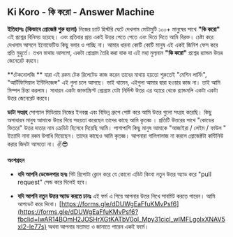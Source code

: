 ## Ki Koro - কি করো - Answer Machine ##

**ইতিহাসঃ (কিভাবে প্রোজেক্ট শুরু হলো)**
নিজের চ্যাট হিস্টরি ঘেটে দেখলাম মোটামুটি ১০০+ মানুষের সাথে **"কি করো"** এই প্রশ্নের বিনিময় হয়েছে।
 এবং প্রতিবার প্রায় একই উত্তর পেতে পেতে এবং দিতে দিতে আমি বিরক্ত। চেষ্টা করে দেখলাম আসলে ইনোভেটিভ কিছু বলার ও পাচ্ছি না।  আমার ধারনা কোটি কোটি মানুষ এই একই জিনিশ ফেস করে প্রতি মুহুর্তে। 
 তখন মাথায় আসলো,  একটা প্রোগ্রাম তৈরি করা যাক যা এই মহা মুল্যবান **"কি করো"** প্রশ্নের র‍্যান্ডম উত্তর জেনেরেট করবে। 
 
 **টেকনোলজি **
 যারা এই রকম টেক রিলেটেড কাজ করেন তাদের মাথায় হয়তো শুরুতেই "মেশিন লার্নিং", "আর্টিফিসিয়াল ইন্টিলিজেন্স" এই গুলা চলে আসছে। ভাই থামেন, এইগুলা আমার দ্বারা হওয়ার কাজ না। তাই আমি সিম্পল চিন্তা করলাম। সাধারন একটা জাভাস্ক্রিপ্ট প্রোগ্রাম যেটা নির্দিস্ট উত্তর এর অ্যারে থেকে র‍্যান্ডমলি একটা একটা উত্তর জেনেরেট করবে। 

**ডাটা সংগ্রহ**
সোশ্যাল মিডিয়ায় নিজের ইনবক্স এবং বিভিন্ন গ্রুপে পোষ্ট করে আমি উত্তর গুলো সংগ্রহ করেছি। কিছু অসাধারন মানুষ আমাকে উত্তর দিয়ে সহয়তা করেছেন তাদের কাছে আমি কৃতজ্ঞ । প্রতিটি উত্তরের সাথে "কোডের ভিতরে" উত্তর দাতার নাম ক্রেডিট হিসেবে দিয়েছি আমি। 
পাশাপাশি কিছু মানুষ আমাকে "আজাইরা / লেইম / ফাউল " ইত্যাদি নানা রকম উপাধি দিয়েছেন। তাদের কাছেও আমি কৃতজ্ঞ। আপনারা গালিগালাজ না করলে প্রোজেক্টটা কন্টিনিউ করার জিদটা আসতো না। ✌😎

**অংশগ্রহন**

 - **যদি আপনি ডেভেলপার হনঃ**
গিট রিপোটা ক্লোন করে যে কোনো এডিট কিংবা নতুন উত্তর অ্যাড করে "pull request" সেন্ড করে দিলেই হবে।

 - **যদি আপনি নতুন উত্তর অ্যাড করতে চানঃ**
এই ফর্ম এ গিয়ে আপনার উত্তর লিখে সাবমিট করতে পারেন। আমি আপডেট করে দিবো। 
[https://forms.gle/dDUWgEaFfuKMvPsf6](https://forms.gle/dDUWgEaFfuKMvPsf6?fbclid=IwAR14BOmH2JOSHrXGtKATbV0oI_Mpy31cicl_wIMFLgolxXNAV5xI2-le77s)
অথবা আপনার মতামত ও জানাতে পারেন একই ফর্মে। 